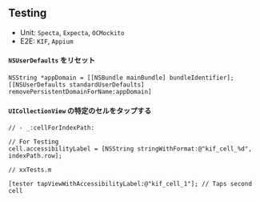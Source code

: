 Testing
---

- Unit: `Specta`, `Expecta`, `OCMockito`
- E2E: `KIF`, `Appium`

#### `NSUserDefaults` をリセット

```objc
NSString *appDomain = [[NSBundle mainBundle] bundleIdentifier];
[[NSUserDefaults standardUserDefaults] removePersistentDomainForName:appDomain]
```

#### `UICollectionView` の特定のセルをタップする

```objc
// - _:cellForIndexPath:

// For Testing
cell.accessibilityLabel = [NSString stringWithFormat:@"kif_cell_%d", indexPath.row];
```

```objc
// xxTests.m

[tester tapViewWithAccessibilityLabel:@"kif_cell_1"]; // Taps second cell
```
